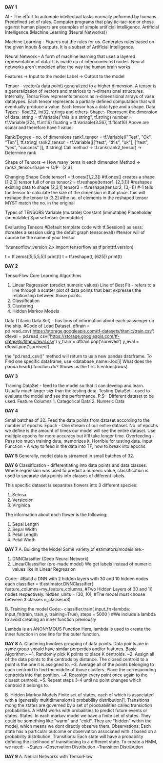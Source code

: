 __**DAY 1**__

AI - The effort to automate intellectual tasks normally peformed by humans. Predefined set of rules.
Computer programs that play tic-tac-toe or chess against human players are examples of simple artificial intelligence.
Artificial Intelligence (Machine Learning (Neural Networks))

Machine Learning - Figures out the rules for us. Generates rules based on the given inputs & outputs. It is a subset of Artificial Intelligence.

Neural Network - A form of machine learning that uses a layered representation of data. It is made up of interconnected nodes. Neural networks aren't modeled after the way the human brain works.

Features -> Input to the model
Label -> Output to the model

Tensor - vector(a data point) generalized to a higher dimension.
A tensor is a generalization  of vectors and matrices to n-dimensional structures. Internally, TensorFlow represents tensors as n-dimensional arrays of vase datatypes.
Each tensor represents a partially defined computation that will eventually produce a value.
Each tensor has a data type and a shape.
Data Types:- float32, int32, strings and others.
Shape:- Represent the dimension of data.
string = tf.Variable("this is a string", tf.string)
number = tf.Variable(324, tf.int16)
floating = tf.Variable(3.567, tf.float16)
Above are scalar and therefore have 1 value.

Rank/Degree - no. of dimensions
rank1_tensor = tf.Variable(["Test", "Ok", "Tim"], tf.string)
rank2_tensor = tf.Variable([["test", "this", "ok"], ["test", "yes", "success" ]], tf.string)
Call method -> tf.rank(rank2_tensor) -> Determine rank

Shape of Tensors -> How many items in each dimension
Method -> rank2_tensor.shape -> O/P= [2,3]

Changing Shape
Code
tensor1 = tf.ones([1,2,3]) #tf.ones() creates a shape [1,2,3] tensor full of ones
tensor2 = tf.reshape(tensor1, [2,3,1]) #reshapes existing data to shape [2,3,1]
tensor3 = tf.reshape(tensor2, [3,-1]) #-1 tells the tensor to calculate the size of the dimension in that place. this will reshape the tensor to [3,2]
#the no. of elements in the reshaped tensor MYST match the no. in the original 

Types of TENSORS
    Variable (mutable)
    Constant (immutable)
    Placeholder (immutable)
    SparseTensor (immutable)

Evaluating Tensors
#Default template code
with tf.Session() as sess: #creates a session using the defult graph
    tensor.eval() #tensor will of course be the name of your tensor

%tensorflow_version 2.x
import tensorflow as tf
print(tf.version)

t = tf.zeros([5,5,5,5])
print(t)
t = tf.reshape(t, [625])
print(t)


__**DAY 2**__

TensorFlow Core Learning Algorithms
1. Linear Regression (predict numeric values)
    Line of Best Fit - refers to a line through a scatter plot of data points that best expresses the relationship between those points.
2. Classification
3. Clustering
4. Hidden Markov Models

Data (Titanic Data Set) - has tons of information about each passenger on the ship.
#Code of Load Dataset.
dftrain = pd.read_csv('https://storage.googleapis.com/tf-datasets/titanic/train.csv')
dfeval = pd.read_csv('https://storage.googleapis.com/tf-datasets/titanic/eval.csv')
y_train = dftrain.pop('survived')
y_eval = dfeval.pop('survived')

the "pd.read_csv()" method will return to us a new pandas dataframe.
To Find one specific dataframe, use <database_name>.loc[i]
What does the panda.head() function do?
Shows us the first 5 entries(rows)


__**DAY 3**__

Training DataSet - feed to the model so that it can develop and learn. Usually much larger sizr than the testing data.
Testing DataSet - used to evaluate the model and see the performance. P.S:- Different dataset to be used.
Feature Columns
    1. Categorical Data
    2. Numeric Data


__**DAY 4**__

Small batches of 32.
Feed the data points from dataset according to the number of epochs.
Epoch - One stream of our entire dataset.
No. of epochs we define is the amount of times our model will see the entire dataset. Use multiple epochs  for more accuracy but it'll take longer time.
Overfeeding - Pass too much training data, memorizes it. Horrible for testing data.
Input Function -  A way to feed in the data into TF, how to break into epochs


__**DAY 5**__
Generally, model data is streamed in small batches of 32.


__**DAY 6**__
Classification - differentiating into data points and data classes.
Where regression was used to predict a numeric value, classification is used to spearate data points into claases of different labels.

This specific dataset is separates flowers into 3  different species:
1. Setosa
2. Versicolor
3. Virginica

The information about each flower is the following:
1. Sepal Length
2. Sepal Width
3. Petal Length
4. Petal Width


__**DAY 7**__
A. Building the Model
Some variety of estimators/models are:-
1. DNNClassifier (Deep Neural Network)
2. LinearClasssifier (pre-made model)
    We get labels instead of numeric values like in Linear Regression

Code:- 
#Build a DNN with 2 hidden layers with 30 and 10 hidden nodes each
classifier = tf.estimator.DNNClassifier(
    feature_columns=my_feature_columns,
    #Two Hidden Layers of 30 and 10 nodes respectively.
    hidden_units = [30, 10],
    #The model must choose between 3 classes
    n_classes=3)

B. Training the model
Code:-
classifier.train(
    input_fn=lambda: input_fn(train, train_y, training=True),
    steps = 5000
)
#We include a lambda to avoid creating an inner function previously

Lambda is an ANONYMOUS Function
Here, lambda is used to create the inner function in one line for the outer function.


__**DAY 8**__
A. Clustering
Involves grouping of data points. Data points are in same group should have similar porperties and/or features.
Basic Algorithm:- 
~1. Randomly pick K points to place K centroids.
~2. Assign all of the data points to the centrods by distance. The closed centroid to a point is the one it is assigned to.
~3. Average all of the points belonging to each centroid to find the middle of those clusters. Place the corresponding centroids into that position.
~4. Reassign every point once again to the closest centroid.
~5. Repeat steps 3-4 until no point changes which centroid it belongs to.

B. Hidden Markov Models
Finite set of states, each of which is associated with a (generally multidimensional) probability distribution[].
Transitions mong the states are governed by a set of proobabilities called transiotion probabilities.
A HMM works with probailities to predict future events or states.
States: In each markov model we have a finite set of states. They could be something like "warm" and "cold". They are "hidden" within the model, which means we dont directly observe them.
Observations: Each state has a particular outcome or observation associated with it based on a probability distribution.
Transitions: Each state will have a probability defining the likelihood of transitioning to a different state.
To create a HMM, we need:-
~States
~Observation Distribution
~Transition Distribution


__**DAY 9**__
A. Neural Networks with TensorFlow